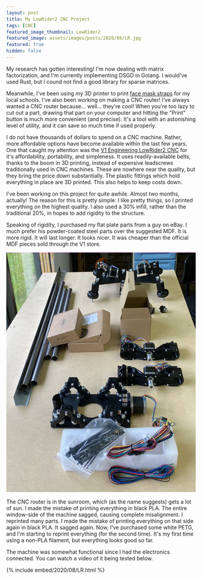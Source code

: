 ```yaml
---
layout: post
title: My LowRider2 CNC Project
tags: [CNC]
featured_image_thumbnail: LowRider2
featured_image: assets/images/posts/2020/08/LR.jpg
featured: true
hidden: false
---
```


My research has gotten interesting! I'm now dealing with matrix factorization, and I'm currently implementing DSGD in Golang.
I would've used Rust, but I cound not find a good library for sparse matrices.  

Meanwhile, I've been using my 3D printer to print [face mask straps](https://www.thingiverse.com/thing:4249113) for my local schools.
I've also been working on making a CNC router!
I've always wanted a CNC router because... well... they're cool!
When you're too lazy to cut out a part, drawing that part on your computer and hitting the "Print" button is much more convenient (and precise).
It's a tool with an astonishing level of utility, and it can save so much time if used properly.

I do not have thousands of dollars to spend on a CNC machine.
Rather, more affordable options have become available within the last few years.
One that caught my attention was the [V1 Engineering LowRider2 CNC](https://www.v1engineering.com/lowrider-cnc/) for it's affordability, portability, and simpleness.
It uses readily-available belts, thanks to the boom in 3D printing, instead of expensive leadscrews traditionally used in CNC machines. 
These are nowhere near the quality, but they bring the price down substantially.
The plastic fittings which hold everything in place are 3D printed.
This also helps to keep costs down.

I've been working on this project for quite awhile.
Almost two months, actually!
The reason for this is pretty simple:
I like pretty things, so I printed everything on the highest quality.
I also used a 30% infill, rather than the traditional 20%, in hopes to add rigidity to the structure.

Speaking of rigidity, I purchased my flat plate parts from a guy on eBay.
I much prefer his powder-coated steel parts over the suggested MDF.
It is more rigid.
It will last longer.
It looks nicer.
It was cheaper than the official MDF pieces sold through the V1 store. 

![The LowRider2 being assembled](assets/images/posts/2020/08/LR_1.jpg)

The CNC router is in the sunroom, which (as the name suggests) gets a lot of sun.
I made the mistake of printing everything in black PLA.
The entire window-side of the machine sagged, causing complete misalignment.
I reprinted many parts.
I made the mistake of printing everything on that side again in black PLA.
It sagged again.
Now, I've purchased some white PETG, and I'm starting to reprint everything (for the second time).
It's my first time using a non-PLA filament, but everything looks good so far.

The machine was somewhat functional since I had the electronics connected.
You can watch a video of it being tested below.

{% include embed/2020/08/LR.html %}
